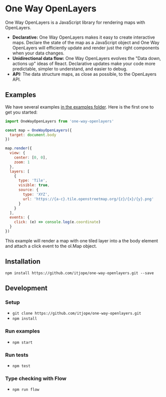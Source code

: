 # One Way OpenLayers

One Way OpenLayers is a JavaScript library for rendering maps with OpenLayers.

- **Declarative:** One Way OpenLayers makes it easy to create interactive maps. Declare the state of the map as a JavaScript object and One Way OpenLayers will efficiently update and render just the right components when your data changes.
- **Unidirectional data flow:** One Way OpenLayers evolves the "Data down, actions up" ideas of React. Declarative updates make your code more predictable, simpler to understand, and easier to debug.
- **API:** The data structure maps, as close as possible, to the OpenLayers API.

## Examples

We have several examples [in the examples folder](https://github.com/itjope/one-way-openlayers/tree/master/examples). Here is the first one to get you started:

```javascript
import OneWayOpenLayers from 'one-way-openlayers'

const map = OneWayOpenLayers({
  target: document.body
})

map.render({
  view: {
    center: [0, 0],
    zoom: 1
  },
  layers: [
    {
      type: 'Tile',
      visible: true,
      source: {
        type: 'XYZ',
        url: 'https://{a-c}.tile.openstreetmap.org/{z}/{x}/{y}.png'
      }
    }
  ],
  events: {
    click: (e) => console.log(e.coordinate)
  }
})
```

This example will render a map with one tiled layer into a the body element and attach a click event to the ol.Map object.

## Installation

`npm install https://github.com/itjope/one-way-openlayers.git --save`

## Development

### Setup

- `git clone https://github.com/itjope/one-way-openlayers.git`
- `npm install`

### Run examples

- `npm start`

### Run tests

- `npm test`

### Type checking with Flow

- `npm run flow`

